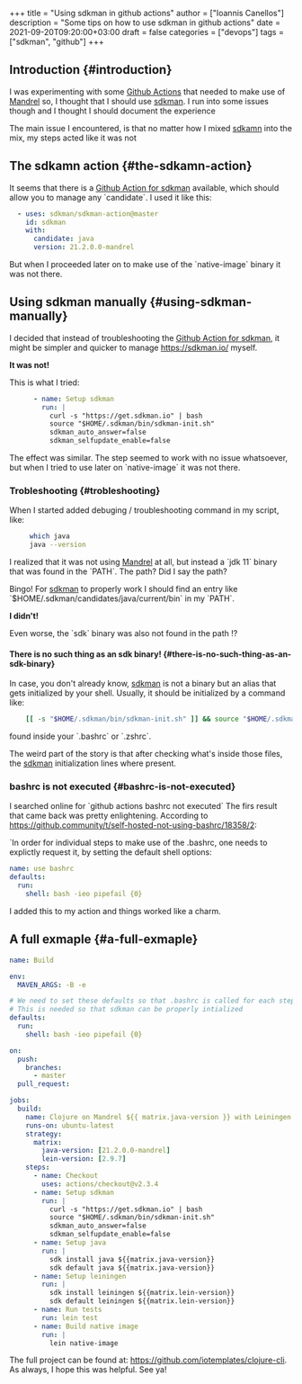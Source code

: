 +++
title = "Using sdkman in github actions"
author = ["Ioannis Canellos"]
description = "Some tips on how to use sdkman in github actions"
date = 2021-09-20T09:20:00+03:00
draft = false
categories = ["devops"]
tags = ["sdkman", "github"]
+++

## Introduction {#introduction}

I was experimenting with some [Github Actions](https://github.com/features/actions) that needed to make use of [Mandrel](https://github.com/graalvm/mandrel) so, I thought that I should use [sdkman](https://sdkman.io/).
I run into some issues though and I thought I should document the experience

The main issue I encountered, is that no matter how I mixed [sdkamn](https://sdkman.io/) into the mix, my steps acted like it was not


## The sdkamn action {#the-sdkamn-action}

It seems that there is a [Github Action for sdkman](https://github.com/sdkman/sdkman-action/) available, which should allow you to manage any \`candidate\`.
I used it like this:

```yaml
  - uses: sdkman/sdkman-action@master
    id: sdkman
    with:
      candidate: java
      version: 21.2.0.0-mandrel
```

But when I proceeded later on to make use of the \`native-image\` binary it was not there.


## Using sdkman manually {#using-sdkman-manually}

I decided that instead of troubleshooting the [Github Action for sdkman](https://github.com/sdkman/sdkman-action/), it might be simpler and quicker to manage <https://sdkman.io/> myself.

**It was not!**

This is what I tried:

```yaml
      - name: Setup sdkman
        run: |
          curl -s "https://get.sdkman.io" | bash
          source "$HOME/.sdkman/bin/sdkman-init.sh"
          sdkman_auto_answer=false
          sdkman_selfupdate_enable=false
```

The effect was similar. The step seemed to work with no issue whatsoever, but when I tried to use later on \`native-image\` it was not there.


### Trobleshooting {#trobleshooting}

When I started added debuging / troubleshooting command in my script, like:

```sh
     which java
     java --version
```

I realized that it was not using [Mandrel](https://github.com/graalvm/mandrel) at all, but instead a \`jdk 11\` binary that was found in the \`PATH\`.
The path? Did I say the path?

Bingo! For [sdkman](https://sdkman.io/) to properly work I should find an entry like \`$HOME/.sdkman/candidates/java/current/bin\` in my \`PATH\`.

**I didn't!**

Even worse, the \`sdk\` binary was also not found in the path !?


#### There is no such thing as an sdk binary! {#there-is-no-such-thing-as-an-sdk-binary}

In case, you don't already know, [sdkman](https://sdkman.io/) is not a binary but an alias that gets initialized by your shell. Usually, it should be initialized by a command like:

```sh
    [[ -s "$HOME/.sdkman/bin/sdkman-init.sh" ]] && source "$HOME/.sdkman/bin/sdkman-init.sh"
```

found inside your \`.bashrc\` or \`.zshrc\`.

The weird part of the story is that after checking what's inside those files, the [sdkman](https://sdkman.io/) initialization lines where present.


### bashrc is not executed {#bashrc-is-not-executed}

I searched online for \`github actions bashrc not executed\` The firs result that came back was pretty enlightening.
According to <https://github.community/t/self-hosted-not-using-bashrc/18358/2>:

\`In order for individual steps to make use of the .bashrc, one needs to explictly request it, by setting the default shell options:

```yaml
name: use bashrc
defaults:
  run:
    shell: bash -ieo pipefail {0}
```

I added this to my action and things worked like a charm.


## A full exmaple {#a-full-exmaple}

```yaml
name: Build

env:
  MAVEN_ARGS: -B -e

# We need to set these defaults so that .bashrc is called for each step.
# This is needed so that sdkman can be properly intialized
defaults:
  run:
    shell: bash -ieo pipefail {0}

on:
  push:
    branches:
      - master
  pull_request:

jobs:
  build:
    name: Clojure on Mandrel ${{ matrix.java-version }} with Leiningen ${{ matrix.lein-version }}
    runs-on: ubuntu-latest
    strategy:
      matrix:
        java-version: [21.2.0.0-mandrel]
        lein-version: [2.9.7]
    steps:
      - name: Checkout
        uses: actions/checkout@v2.3.4
      - name: Setup sdkman
        run: |
          curl -s "https://get.sdkman.io" | bash
          source "$HOME/.sdkman/bin/sdkman-init.sh"
          sdkman_auto_answer=false
          sdkman_selfupdate_enable=false
      - name: Setup java
        run: |
          sdk install java ${{matrix.java-version}}
          sdk default java ${{matrix.java-version}}
      - name: Setup leiningen
        run: |
          sdk install leiningen ${{matrix.lein-version}}
          sdk default leiningen ${{matrix.lein-version}}
      - name: Run tests
        run: lein test
      - name: Build native image
        run: |
          lein native-image
```

The full project can be found at: <https://github.com/iotemplates/clojure-cli>.
As always, I hope this was helpful. See ya!
